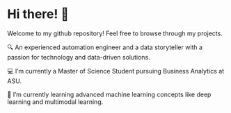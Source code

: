 # Hi there! 👋

Welcome to my github repository! Feel free to browse through my projects.

🔍 An experienced automation engineer and a data storyteller with a passion for technology and data-driven solutions.

💻 I’m currently a Master of Science Student pursuing Business Analytics at ASU.

🌱 I’m currently learning advanced machine learning concepts like deep learning and multimodal learning.

